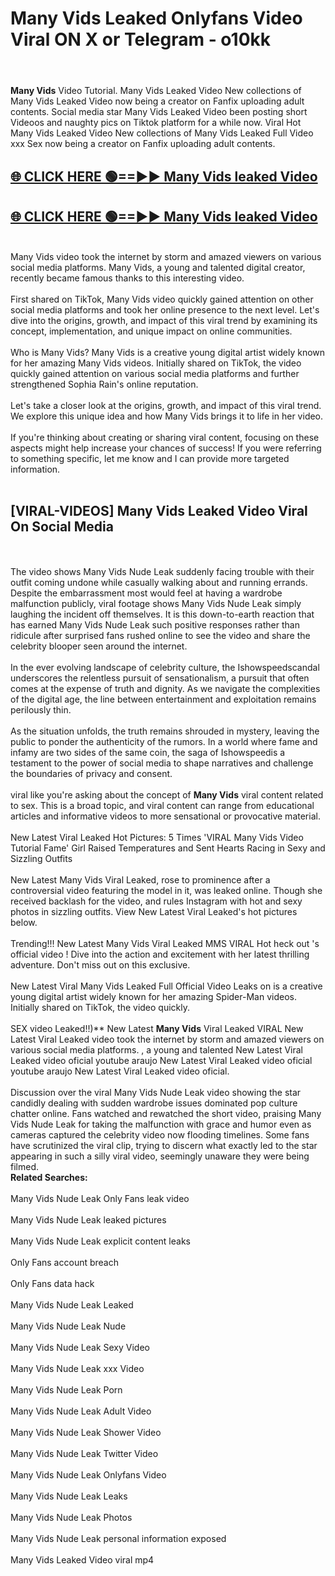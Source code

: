 <h1> Many Vids Leaked Onlyfans Video Viral ON X or Telegram - o10kk </h1>

# 
<br>
<strong>Many Vids</strong> Video Tutorial. Many Vids Leaked Video New collections of  Many Vids Leaked Video now being a creator on Fanfix uploading adult contents. Social media star Many Vids Leaked Video been posting short Videoos and naughty pics on Tiktok platform for a while now. Viral Hot Many Vids Leaked Video New collections of Many Vids Leaked Full Video xxx Sex now being a creator on Fanfix uploading adult contents.
<br>

## [🌐 CLICK HERE 🟢==►► Many Vids leaked Video ](https://onlyclips.site?title=Many_Vids&ref=git)


## [🌐 CLICK HERE 🟢==►► Many Vids leaked Video ](https://onlyclips.site?title=Many_Vids&ref=git)

<br>
Many Vids video took the internet by storm and amazed viewers on various social media platforms. Many Vids, a young and talented digital creator, recently became famous thanks to this interesting video.
<br><br>
First shared on TikTok, Many Vids video quickly gained attention on other social media platforms and took her online presence to the next level. Let's dive into the origins, growth, and impact of this viral trend by examining its concept, implementation, and unique impact on online communities.
<br><br>
Who is Many Vids? Many Vids is a creative young digital artist widely known for her amazing Many Vids videos. Initially shared on TikTok, the video quickly gained attention on various social media platforms and further strengthened Sophia Rain's online reputation.
<br><br>
Let's take a closer look at the origins, growth, and impact of this viral trend. We explore this unique idea and how Many Vids brings it to life in her video.
<br><br>
If you're thinking about creating or sharing viral content, focusing on these aspects might help increase your chances of success! If you were referring to something specific, let me know and I can provide more targeted information.
<br><br>
<h2>[VIRAL-VIDEOS] Many Vids Leaked Video Viral On Social Media</h2>
<br><br>
The video shows Many Vids Nude Leak suddenly facing trouble with their outfit coming undone while casually walking about and running errands. Despite the embarrassment most would feel at having a wardrobe malfunction publicly, viral footage shows Many Vids Nude Leak simply laughing the incident off themselves. It is this down-to-earth reaction that has earned Many Vids Nude Leak such positive responses rather than ridicule after surprised fans rushed online to see the video and share the celebrity blooper seen around the internet.
<br><br>
In the ever evolving landscape of celebrity culture, the Ishowspeedscandal underscores the relentless pursuit of sensationalism, a pursuit that often comes at the expense of truth and dignity. As we navigate the complexities of the digital age, the line between entertainment and exploitation remains perilously thin.
<br><br>
As the situation unfolds, the truth remains shrouded in mystery, leaving the public to ponder the authenticity of the rumors. In a world where fame and infamy are two sides of the same coin, the saga of Ishowspeedis a testament to the power of social media to shape narratives and challenge the boundaries of privacy and consent.
<br><br>
viral like you're asking about the concept of <strong>Many Vids</strong> viral content related to sex. This is a broad topic, and viral content can range from educational articles and informative videos to more sensational or provocative material.
<br><br>
New Latest Viral Leaked Hot Pictures: 5 Times 'VIRAL Many Vids Video Tutorial Fame' Girl Raised Temperatures and Sent Hearts Racing in Sexy and Sizzling Outfits
<br><br>
New Latest Many Vids Viral Leaked, rose to prominence after a controversial video featuring the model in it, was leaked online. Though she received backlash for the video, and rules Instagram with hot and sexy photos in sizzling outfits. View New Latest Viral Leaked's hot pictures below.
<br><br>
Trending!!! New Latest Many Vids Viral Leaked MMS VIRAL Hot heck out 's official video ! Dive into the action and excitement with her latest thrilling adventure. Don't miss out on this exclusive.
<br><br>
New Latest Viral Many Vids Leaked Full Official Video Leaks on  is a creative young digital artist widely known for her amazing Spider-Man videos. Initially shared on TikTok, the video quickly.
<br><br>
SEX video Leaked!!)** New Latest <strong>Many Vids</strong> Viral Leaked VIRAL New Latest Viral Leaked video took the internet by storm and amazed viewers on various social media platforms. , a young and talented New Latest Viral Leaked video oficial youtube araujo New Latest Viral Leaked video oficial youtube araujo New Latest Viral Leaked video oficial.
<br><br>
Discussion over the viral Many Vids Nude Leak video showing the star candidly dealing with sudden wardrobe issues dominated pop culture chatter online. Fans watched and rewatched the short video, praising Many Vids Nude Leak for taking the malfunction with grace and humor even as cameras captured the celebrity video now flooding timelines. Some fans have scrutinized the viral clip, trying to discern what exactly led to the star appearing in such a silly viral video, seemingly unaware they were being filmed.
<br>
<strong>Related Searches:</strong>
<br><br>
Many Vids Nude Leak Only Fans leak video
<br><br>
Many Vids Nude Leak leaked pictures
<br><br>
Many Vids Nude Leak explicit content leaks
<br><br>
Only Fans account breach
<br><br>
Only Fans data hack
<br><br>
Many Vids Nude Leak Leaked
<br><br>
Many Vids Nude Leak Nude
<br><br>
Many Vids Nude Leak Sexy Video
<br><br>
Many Vids Nude Leak xxx Video
<br><br>
Many Vids Nude Leak Porn
<br><br>
Many Vids Nude Leak Adult Video
<br><br>
Many Vids Nude Leak Shower Video
<br><br>
Many Vids Nude Leak Twitter Video
<br><br>
Many Vids Nude Leak Onlyfans Video
<br><br>
Many Vids Nude Leak Leaks
<br><br>
Many Vids Nude Leak Photos
<br><br>
Many Vids Nude Leak personal information exposed
<br><br>
Many Vids Leaked Video viral mp4